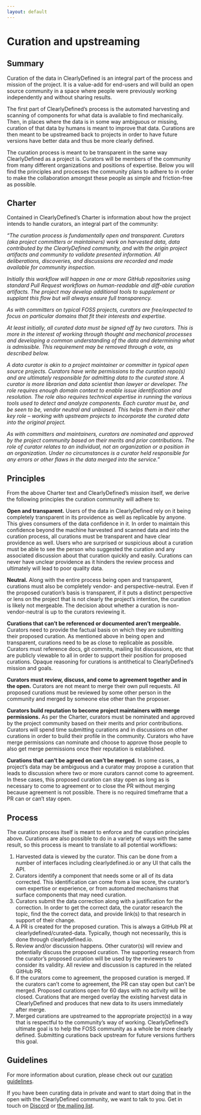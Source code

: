 ```yaml
---
layout: default
---
```


# Curation and upstreaming

## Summary
Curation of the data in ClearlyDefined is an integral part of the process and mission of the project. It is a value-add for end-users and will build an open source community in a space where people were previously working independently and without sharing results.

The first part of ClearlyDefined’s process is the automated harvesting and scanning of components for what data is available to find mechanically. Then, in places where the data is in some way ambiguous or missing, curation of that data by humans is meant to improve that data. Curations are then meant to be upstreamed back to projects in order to have future versions have better data and thus be more clearly defined.

The curation process is meant to be transparent in the same way ClearlyDefined as a project is. Curators will be members of the community from many different organizations and positions of expertise. Below you will find the principles and processes the community plans to adhere to in order to make the collaboration amongst these people as simple and friction-free as possible. 

## Charter
Contained in ClearlyDefined’s Charter is information about how the project intends to handle curators, an integral part of the community:

_“The curation process is fundamentally open and transparent. Curators (aka project committers or maintainers) work on harvested data, data contributed by the ClearlyDefined community, and with the origin project artifacts and community to validate presented information. All deliberations, discoveries, and discussions are recorded and made available for community inspection._

_Initially this workflow will happen in one or more GitHub repositories using standard Pull Request workflows on human-readable and diff-able curation artifacts. The project may develop additional tools to supplement or supplant this flow but will always ensure full transparency._

_As with committers on typical FOSS projects, curators are free/expected to focus on particular domains that fit their interests and expertise._

_At least initially, all curated data must be signed off by two curators. This is more in the interest of working through thought and mechanical processes and developing a common understanding of the data and determining what is admissible. This requirement may be removed through a vote, as described below._

_A data curator is akin to a project maintainer or committer in typical open source projects. Curators have write permissions to the curation repo(s) and are ultimately responsible for admitting data to the curated store. A curator is more librarian and data scientist than lawyer or developer. The role requires enough domain context to enable issue identification and resolution. The role also requires technical expertise in running the various tools used to detect and analyze components. Each curator must be, and be seen to be, vendor neutral and unbiased. This helps them in their other key role – working with upstream projects to incorporate the curated data into the original project._

_As with committers and maintainers, curators are nominated and approved by the project community based on their merits and prior contributions. The role of curator relates to an individual, not an organization or a position in an organization. Under no circumstances is a curator held responsible for any errors or other flaws in the data merged into the service.”_ 

## Principles
From the above Charter text and ClearlyDefined’s mission itself, we derive the following principles the curation community will adhere to:

**Open and transparent.** Users of the data in ClearlyDefined rely on it being completely transparent in its providence as well as replicable by anyone. This gives consumers of the data confidence in it. In order to maintain this confidence beyond the machine harvested and scanned data and into the curation process, all curations must be transparent and have clear providence as well. Users who are surprised or suspicious about a curation must be able to see the person who suggested the curation and any associated discussion about that curation quickly and easily. Curations can never have unclear providence as it hinders the review process and ultimately will lead to poor quality data. 

**Neutral.** Along with the entire process being open and transparent, curations must also be completely vendor- and perspective-neutral. Even if the proposed curation’s basis is transparent, if it puts a distinct perspective or lens on the project that is not clearly the project’s intention, the curation is likely not mergeable. The decision about whether a curation is non-vendor-neutral is up to the curators reviewing it. 

**Curations that can’t be referenced or documented aren’t mergeable.** Curators need to provide the factual basis on which they are submitting their proposed curation. As mentioned above in being open and transparent, curations need to be as close to replicable as possible. Curators must reference docs, git commits, mailing list discussions, etc that are publicly viewable to all in order to support their position for proposed curations. Opaque reasoning for curations is antithetical to ClearlyDefined’s mission and goals.

**Curators must review, discuss, and come to agreement together and in the open.** Curators are not meant to merge their own pull requests. All proposed curations must be reviewed by some other person in the community and merged by someone else other than the proposer.

**Curators build reputation to become project maintainers with merge permissions.** As per the Charter, curators must be nominated and approved by the project community based on their merits and prior contributions. Curators will spend time submitting curations and in discussions on other curations in order to build their profile in the community. Curators who have merge permissions can nominate and choose to approve those people to also get merge permissions once their reputation is established.

**Curations that can’t be agreed on can’t be merged.** In some cases, a project’s data may be ambiguous and a curator may propose a curation that leads to discussion where two or more curators cannot come to agreement. In these cases, this proposed curation can stay open as long as is necessary to come to agreement or to close the PR without merging because agreement is not possible. There is no required timeframe that a PR can or can’t stay open. 

## Process
The curation process itself is meant to enforce and the curation principles above. Curations are also possible to do in a variety of ways with the same result, so this process is meant to translate to all potential workflows:

1. Harvested data is viewed by the curator. This can be done from a number of interfaces including clearlydefined.io or any UI that calls the API. 
2. Curators identify a component that needs some or all of its data corrected. This identification can come from a low score, the curator’s own expertise or experience, or from automated mechanisms that surface components that may need curation. 
3. Curators submit the data correction along with a justification for the correction. In order to get the correct data, the curator research the topic, find the the correct data, and provide link(s) to that research in support of their change. 
4. A PR is created for the proposed curation. This is always a GitHub PR at clearlydefined/curated-data. Typically, though not necessarily, this is done through clearlydefined.io.
5. Review and/or discussion happens. Other curator(s) will review and potentially discuss the proposed curation. The supporting research from the curator’s proposed curation will be used by the reviewers to consider its validity. All review and discussion is captured in the related GitHub PR.
6. If the curators come to agreement, the proposed curation is merged. If the curators can’t come to agreement, the PR can stay open but can’t be merged. Proposed curations open for 60 days with no activity will be closed. Curations that are merged overlay the existing harvest data in ClearlyDefined and produces that new data to its users immediately after merge. 
7. Merged curations are upstreamed to the appropriate project(s) in a way that is respectful to the community’s way of working. ClearlyDefined’s ultimate goal is to help the FOSS community as a whole be more clearly defined. Submitting curations back upstream for future versions furthers this goal. 

## Guidelines
For more information about curation, please check out our [curation guidelines](https://docs.clearlydefined.io/curation-guidelines).

If you have been curating data in private and want to start doing that in the open with the ClearlyDefined
community, we want to talk to you. Get in touch on [Discord](https://discord.gg/wEzHJku) or
[the mailing list](mailto:clearlydefined@googlegroups.com).

